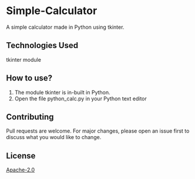 # Simple-Calculator
A simple calculator made in Python using tkinter.

## Technologies Used 
tkinter module

## How to use?
1. The module tkinter is in-built in Python.
2. Open the file python_calc.py in your Python text editor

## Contributing
Pull requests are welcome. For major changes, please open an issue first to discuss what you would like to change.

## License
[Apache-2.0](https://choosealicense.com/licenses/apache-2.0/)
